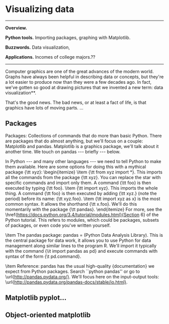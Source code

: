 # Visualizing data


---
**Overview.**

**Python tools.**  Importing packages, graphing with Matplotlib.

**Buzzwords.** Data visualization, 

**Applications.**  Incomes of college majors.??

---

Computer graphics are one of the great advances of the modern world.  Graphs have always been helpful in describing data or concepts, but they're a lot easier to produce now than they were a few decades ago. In fact, we've gotten so good at drawing pictures that we invented a new term:  data visualization**.

That's the good news.  The bad news, or at least a fact of life, is that graphics have lots of moving parts.  ...


## Packages

Packages:  Collections of commands that do more than basic Python.
There are packages that do almost anything, but we'll focus on a couple:
Matplotlib and pandas.  Matplotlib is a graphics package, we'll talk about it
another time.
We touch on pandas --- briefly --- below.

In Python --- and many other languages --- we need to tell Python to make them available.
Here are some options for doing this with a mythical package {\tt xyz}:
\begin{itemize}
\item {\tt from xyz import *}.
This imports all the commands from the package {\tt xyz}.
You can replace the star
with specific commands and import only them.
A command {\tt foo} is then executed by typing {\tt foo}.
\item {\tt import xyz}.  This imports the whole thing.
A command {\tt foo} is then executed by adding {\tt xyz.}
(note the period) before its name:  {\tt xyz.foo}.
\item {\tt import xyz as x} is the most common syntax.
It allows the shorthand {\tt x.foo}.
We'll do this momentarily with the package {\tt pandas}.
\end{itemize}
For more, see the
\href{https://docs.python.org/3.4/tutorial/modules.html}{Section 6}
of the Python tutorial.
This refers to modules, which could be packages, subsets of packages, or even
code you've written yourself.

\item The pandas package:  pandas = (Python Data Analysis Library).
This is the central package for data work,
it allows you to use Python for data management along similar
lines to the program R.
We'll import it typically with the command {\it import pandas as pd}
and execute commands with syntax of the form {\t pd.command}.

\item Reference:  pandas has the usual high-quality
{documentation}
we expect from Python packages.
Search ``python pandas'' or go to
\url{http://pandas.pydata.org/}.
We'll focus here on the input-output tools:
\url{http://pandas.pydata.org/pandas-docs/stable/io.html}.


##  Matplotlib pyplot...



## Object-oriented matplotlib


